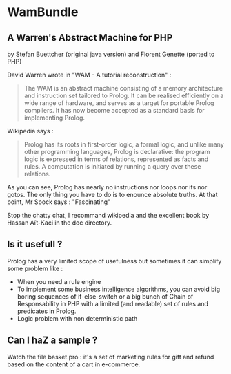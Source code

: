 # WamBundle

## A Warren's Abstract Machine for PHP
by Stefan Buettcher (original java version)
and Florent Genette (ported to PHP)

David Warren wrote in "WAM - A tutorial reconstruction" :
<blockquote><p>The WAM is an abstract machine consisting of a memory architecture and instruction
set tailored to Prolog. It can be realised efficiently on a wide range of
hardware, and serves as a target for portable Prolog compilers. It has now become
accepted as a standard basis for implementing Prolog.</p></blockquote>

Wikipedia says :
<blockquote><p>Prolog has its roots in first-order logic, a formal logic, and unlike many
other programming languages, Prolog is declarative: the program logic is
expressed in terms of relations, represented as facts and rules. A computation
is initiated by running a query over these relations.</p></blockquote>

As you can see, Prolog has nearly no instructions nor loops nor ifs nor gotos.
The only thing you have to do is to enounce absolute truths.
At that point, Mr Spock says : "Fascinating"

Stop the chatty chat, I recommand wikipedia and the excellent book by
Hassan Aït-Kaci in the doc directory.

## Is it usefull ?
Prolog has a very limited scope of usefulness but sometimes it can simplify some problem like :

 * When you need a rule engine
 * To implement some business intelligence algorithms, you can avoid
big boring sequences of if-else-switch or a big bunch of Chain of Responsability
in PHP with a limited (and readable) set of rules and predicates in Prolog.
 * Logic problem with non deterministic path


## Can I haZ a sample ?
Watch the file basket.pro : it's a set of marketing rules for gift and refund based on the
content of a cart in e-commerce.